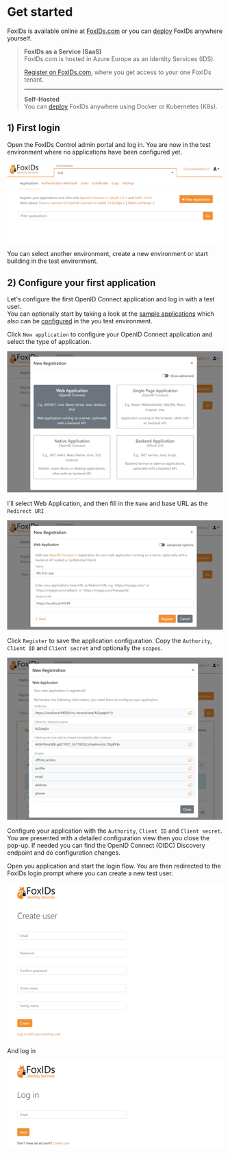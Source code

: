# Get started
FoxIDs is available online at [FoxIDs.com](https://www.foxids.com/action/createtenant) or you can [deploy](deployment.md) FoxIDs anywhere yourself.

> **FoxIDs as a Service (SaaS)**  
> FoxIDs.com is hosted in Azure Europe as an Identity Services (IDS).
>   
> [Register on FoxIDs.com](https://www.foxids.com/action/createtenant), where you get access to your one FoxIDs tenant.  
> 
> ---
> 
> **Self-Hosted**  
> You can [deploy](deployment.md) FoxIDs anywhere using Docker or Kubernetes (K8s).

## 1) First login

Open the FoxIDs Control admin portal and log in. You are now in the test environment where no applications have been configured yet.

![FoxIDs first login](images/get-started-first-access.png)

You can select another environment, create a new environment or start building in the test environment.

## 2) Configure your first application
Let's configure the first OpenID Connect application and log in with a test user.  
You can optionally start by taking a look at the [sample applications](samples.md) which also can be [configured](samples.md#configure-samples-in-foxids-environment) in the you test environment. 

Click `New application` to configure your OpenID Connect application and select the type of application.

![New app registration](images/get-started-new-app-reg.png)

I'll select Web Application, and then fill in the `Name` and base URL as the `Redirect URI`

![New app registration configuration](images/get-started-new-app-reg-conf.png)

Click `Register` to save the application configuration. Copy the `Authority`, `Client ID` and `Client secret` and optionally the `scopes`.

![New app registration done](images/get-started-new-app-reg-done.png)

Configure your application with the `Authority`, `Client ID` and `Client secret`.  
You are presented with a detailed configuration view then you close the pop-up. If needed you can find the OpenID Connect (OIDC) Discovery endpoint and do configuration changes.

Open you application and start the login flow. You are then redirected to the FoxIDs login prompt where you can create a new test user.

![Create test user](images/get-started-test-user.png)

And log in

![Login](images/get-started-login.png)